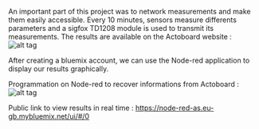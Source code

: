 An important part of this project was to network measurements and make them easily accessible. Every 10 minutes, sensors measure differents parameters and a sigfox TD1208 module is used to transmit its measurements. The results are available on the Actoboard website :
![alt tag](https://user-images.githubusercontent.com/26245262/35537122-6fe384d6-0549-11e8-8268-88836163d193.png)

After creating a bluemix account, we can use the Node-red application to display our results graphically.

Programmation on Node-red to recover informations from Actoboard :
![alt tag](https://user-images.githubusercontent.com/26245262/35536736-028e3968-0548-11e8-804a-af7e424fe14e.png)

Public link to view results in real time :
https://node-red-as.eu-gb.mybluemix.net/ui/#/0
